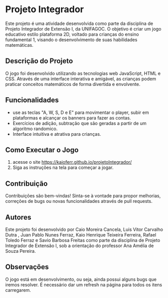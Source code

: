 # Projeto Integrador

Este projeto é uma atividade desenvolvida como parte da disciplina de Projeto Integrador de Extensão I, da UNIFAGOC. O objetivo é criar um jogo educativo estilo plataforma 2D, voltado para crianças do ensino fundamental 1, visando o desenvolvimento de suas habilidades matemáticas.

## Descrição do Projeto

O jogo foi desenvolvido utilizando as tecnologias web JavaScript, HTML e CSS. Através de uma interface interativa e amigável, as crianças podem praticar conceitos matemáticos de forma divertida e envolvente.

## Funcionalidades

- use as teclas "A, W, S, D e E" para movimentar o player, subir em plataformas e alcançar os banners para fazer as contas.
- Exercícios de adição, subtração que são geradas a partir de um algoritmo randomico.
- Interface intuitiva e atrativa para crianças.

## Como Executar o Jogo
1. acesse o site https://kaioferr.github.io/projetoIntegrador/
2. Siga as instruções na tela para começar a jogar.

## Contribuição

Contribuições são bem-vindas! Sinta-se à vontade para propor melhorias, correções de bugs ou novas funcionalidades através de pull requests.

## Autores

Este projeto foi desenvolvido por Caio Moreira Cancela, Luis Vitor Carvalho Dutra , Juan Pablo Nunes Ferraz, Kaio Henrique Teixeira Ferreira, Rafael Toledo Ferraz e Savio Barbosa Freitas como parte da disciplina de Projeto Integrador de Extensão I, sob a orientação do professor Ana Amélia de Souza Pereira.

## Observações
O jogo está em desenvolvimento, ou seja, ainda possui alguns bugs que iremos resolver. É necessário dar um refresh na página para todos os itens carregarem.

